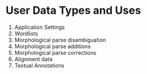 # User Data Types and Uses

1. Application Settings
2. Wordlists
3. Morphological parse disambiguation
4. Morphological parse additions
5. Morphological parse corrections
6. Alignment data
7. Textual Annotations
